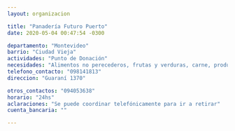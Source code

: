 ```yaml
---
layout: organizacion

title: "Panadería Futuro Puerto"
date: 2020-05-04 00:47:54 -0300

departamento: "Montevideo"
barrio: "Ciudad Vieja"
actividades: "Punto de Donación"
necesidades: "Alimentos no perecederos, frutas y verduras, carne, productos sanitarios (tapabocas, guantes, alcohol en gel, detergente,etc), recipientes o tuppers"
telefono_contacto: "098141813"
direccion: "Guaraní 1370"

otros_contactos: "094053638"
horario: "24hs"
aclaraciones: "Se puede coordinar telefónicamente para ir a retirar"
cuenta_bancaria: ""

---
```

